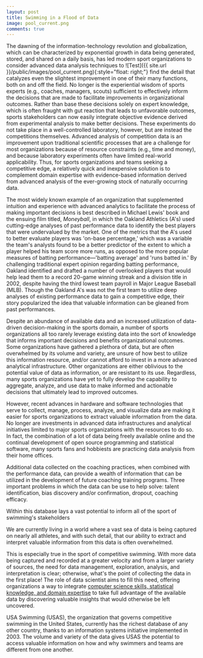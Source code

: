 ```yaml
---
layout: post
title: Swimming in a Flood of Data
image: pool_current.png
comments: true
---
```


The dawning of the information-technology revolution and globalization, which can be characterized by exponential growth in data being generated, stored, and shared on a daily basis, has led modern sport organizations to consider advanced data analysis techniques to <!--more--> ![Test]({{ site.url }}/public/images/pool_current.png){:style="float: right;"} find the detail that catalyzes even the slightest improvement in one of their many functions, both on and off the field. No longer is the experiential wisdom of sports experts (e.g., coaches, managers, scouts) sufficient to effectively inform the decisions that are made to facilitate improvements in organizational outcomes. Rather than base these decisions solely on expert knowledge, which is often fraught with gut reaction that leads to unfavorable outcomes, sports stakeholders can now easily integrate objective evidence derived from experimental analysis to make better decisions. These experiments do not take place in a well-controlled laboratory, however, but are instead the competitions themselves. Advanced analysis of competition data is an improvement upon traditional scientific processes that are a challenge for most organizations because of resource constraints (e.g., time and money), and because laboratory experiments often have limited real-world applicability. Thus, for sports organizations and teams seeking a competitive edge, a relatively quick and inexpensive solution is to complement domain expertise with evidence-based information derived from advanced analysis of the ever-growing stock of naturally occurring data.

The most widely known example of an organization that supplemented intuition and experience with advanced analytics to facilitate the process of making important decisions is best described in Michael Lewis' book and the ensuing film titled, _Moneyball_, in which the Oakland Athletics (A's) used cutting-edge analyses of past performance data to identify the best players that were undervalued by the market. One of the metrics that the A's used to better evaluate players was 'on-base percentage,' which was a variable the team's analysts found to be a better predictor of the extent to which a player helped his team score more runs, as opposed to the more popular measures of batting performance—'batting average' and 'runs batted in.' By challenging traditional expert opinion regarding batting performance, Oakland identified and drafted a number of overlooked players that would help lead them to a record 20-game winning streak and a division title in 2002, despite having the third lowest team payroll in Major League Baseball (MLB). Though the Oakland A's was not the first team to utilize deep analyses of existing performance data to gain a competitive edge, their story popularized the idea that valuable information can be gleaned from past performances.

Despite an abundance of available data and an increased utilization of data-driven decision-making in the sports domain, a number of sports organizations all too rarely leverage existing data into the sort of knowledge that informs important decisions and benefits organizational outcomes. Some organizations have gathered a plethora of data, but are often overwhelmed by its volume and variety, are unsure of how best to utilize this information resource, and/or cannot afford to invest in a more advanced analytical infrastructure. Other organizations are either oblivious to the potential value of data as information, or are resistant to its use. Regardless, many sports organizations have yet to fully develop the capability to aggregate, analyze, and use data to make informed and actionable decisions that ultimately lead to improved outcomes.

However, recent advances in hardware and software technologies that serve to collect, manage, process, analyze, and visualize data are making it easier for sports organizations to extract valuable information from the data. No longer are investments in advanced data infrastructures and analytical initiatives limited to major sports organizations with the resources to do so. In fact, the combination of a lot of data being freely available online and the continual development of open source programming and statistical software, many sports fans and hobbiests are practicing data analysis from their home offices.  

Additional data collected on the coaching practices, when combined with the performance data, can provide a wealth of information that can be utilized in the development of future coaching training programs. Three important problems in which the data can be use to help solve: talent identification, bias discovery and/or confirmation, dropout, coaching efficacy. 

Within this database lays a vast potential to inform all of the sport of swimming's stakeholders


We are currently living in a world where a vast sea of data is being captured on nearly all athletes, and with such detail, that our ability to extract and interpret valuable information from this data is often overwhelmed. 

This is especially true in the sport of competitive swimming. With more data being captured and recorded at a greater velocity and from a larger variety of sources, the need for data management, exploration, analysis, and interpretation is clear; otherwise, what's the point of collecting the data in the first place! The role of data scientist aims to fill this need, offering organizations a way to integrate [computer science skills, statistical knowledge, and domain expertise](http://drewconway.com/zia/2013/3/26/the-data-science-venn-diagram) to take full advantage of the available data by discovering valuable insights that would otherwise be left uncovered.

USA Swimming (USAS), the organization that governs competitive swimming in the United States, currently has the richest database of any other country, thanks to an information systems initiative implemented in 2003. The volume and variety of the data gives USAS the potential to access valuable information on how and why swimmers and teams are different from one another. 



